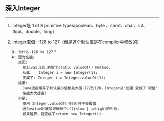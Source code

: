 ## 深入Integer
---

1. Integer是 1 of 8 primitive types(boolean、byte 、short、char、int、float、double、long) <br>

2. Integer取值: -128 to 127（但是这个默认值是在compiler中修改的）
```
   Q: 为什么-128 to 127？
   A: 因为性能。
      原因:
        在Java1.5后,新增了static valueOf() Method,
        从此:   Integer i = new Integer(1);
        变成了: Integer i = Integer.valueOf(1);
      结果:
        Java提前缓存了默认最小值和最大值-127到128，Integer从'创建'变成了'取值'
        性能大大提高!
      但是:
        使用 Integer.valueOf(-999)并不会报错
        因为valueOf底层逻辑有个if(i<low | i>high)的判断,
        如果越界，就变成了return new Integer(i).
        
        
      
```
